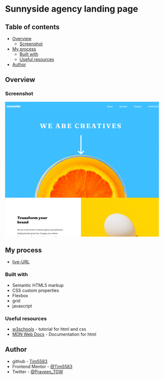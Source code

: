 # Sunnyside agency landing page

## Table of contents

- [Overview](#overview)
  - [Screenshot](#screenshot)
- [My process](#my-process)
  - [Built with](#built-with)
  - [Useful resources](#useful-resources)
- [Author](#author)

## Overview
### Screenshot

![the screenshot](./screenshot.png)

## My process

- [live-URL](https://landingpage-sunnyside.netlify.app)

### Built with

- Semantic HTML5 markup
- CSS custom properties
- Flexbox
- grid
- javascript

### Useful resources

- [w3schools](https://www.w3schools.com/) - tutorial for html and css
- [MDN Web Docs](https://developer.mozilla.org/en-US/docs/Web/HTML) - Documentation for html

## Author

- github - [Tim5583](https://github.com/Tim5583)
- Frontend Mentor - [@Tim5583](https://www.frontendmentor.io/profile/Tim5583)
- Twitter - [@Praveen_TGW](https://twitter.com/Praveen_TGW)

